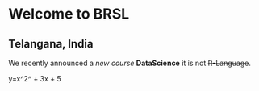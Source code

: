 # Welcome to BRSL
## Telangana, India
We recently announced a *new course* **DataScience** it is not ~~R-Language~~.

y=x^2^ + 3x + 5


